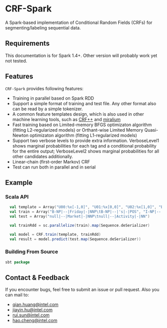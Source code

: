 # CRF-Spark
A Spark-based implementation of Conditional Random Fields (CRFs) for segmenting/labeling sequential data.

## Requirements
This documentation is for Spark 1.4+. Other version will probably work yet not tested.

## Features

`CRF-Spark` provides following features:
* Training in parallel based on Spark RDD
* Support a simple format of training and test file. Any other format also can be read by a simple tokenizer.
* A common feature templates design, which is also used in other machine learning tools, such as [CRF++](https://taku910.github.io/crfpp/) and [miralium](https://code.google.com/archive/p/miralium/)
* Fast training based on Limited-memory BFGS optimizaton algorithm (fitting L2-regularized models) or Orthant-wise Limited Memory Quasi-Newton optimizaton algorithm (fitting L1-regularized models)
* Support two verbose levels to provide extra information. VerboseLevel1 shows marginal probabilities for each tag and a conditional probability for the entire output; VerboseLevel2 shows marginal probabilities for all other candidates additionally.
* Linear-chain (first-order Markov) CRF
* Test can run both in parallel and in serial

## Example

### Scala API

```scala
  val template = Array("U00:%x[-1,0]", "U01:%x[0,0]", "U02:%x[1,0]", "B")
  val train = Array("B-NP|--|Friday|-|NNP\tB-NP|--|'s|-|POS", "I-NP|--|Market|-|NNP\tI-NP|--|Activity|-|NN")
  val test = Array("null|--|Market|-|NNP\tnull|--|Activity|-|NN")

  val trainRdd = sc.parallelize(train).map(Sequence.deSerializer)

  val model = CRF.train(template, trainRdd)
  val result = model.predict(test.map(Sequence.deSerializer))
```

### Building From Source

```scala
sbt package
```

## Contact & Feedback

 If you encounter bugs, feel free to submit an issue or pull request.
 Also you can mail to:
 * qian.huang@intel.com
 * jiayin.hu@intel.com
 * rui.sun@intel.com
 * hao.cheng@intel.com

